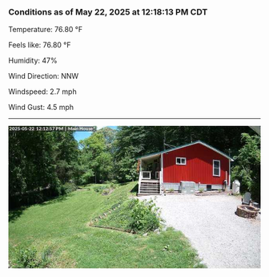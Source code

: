 ### Conditions as of May 22, 2025 at 12:18:13 PM CDT 

Temperature: 76.80 &deg;F

Feels like: 76.80 &deg;F

Humidity: 47%

Wind Direction: NNW

Windspeed: 2.7 mph

Wind Gust: 4.5 mph

---

<img src="./images/latest.jpeg"/>

